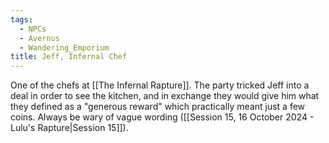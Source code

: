 ```yaml
---
tags:
  - NPCs
  - Avernus
  - Wandering_Emporium
title: Jeff, Infernal Chef
---
```

One of the chefs at [[The Infernal Rapture]]. The party tricked Jeff into a deal in order to see the kitchen, and in exchange they would give him what they defined as a "generous reward" which practically meant just a few coins. Always be wary of vague wording ([[Session 15, 16 October 2024 - Lulu's Rapture|Session 15]]).
